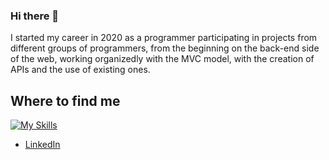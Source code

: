 ### Hi there 👋

I started my career in 2020 as a programmer participating in projects from different groups of programmers, from the beginning on the back-end side of the web, working organizedly
with the MVC model, with the creation of APIs and the use of existing ones.

## Where to find me

[![My Skills](https://skillicons.dev/icons?i=php,laravel,c,vim,js,vue,nestjs,js,typescript,python,git,html,css&theme=nigth&perline=3)](https://skillicons.dev)

- [LinkedIn](https://www.linkedin.com/in/rafael-martinez-691539127/)
